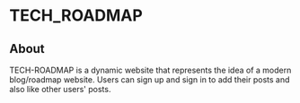 # TECH_ROADMAP

## About
TECH-ROADMAP is a dynamic website that represents the idea of a modern blog/roadmap website. Users can sign up and sign in to add their posts and also like other users' posts.
